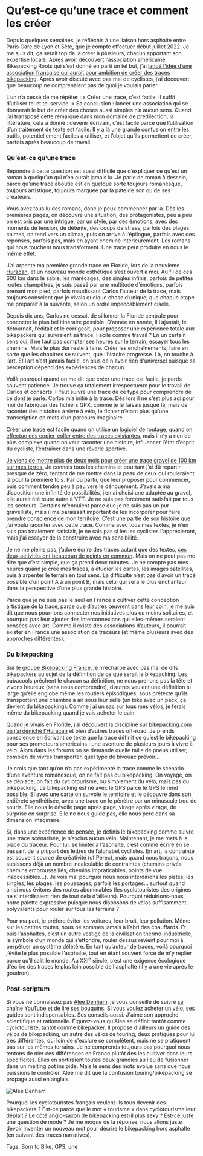 # Qu’est-ce qu’une trace et comment les créer

Depuis quelques semaines, je réfléchis à une liaison hors asphalte entre Paris Gare de Lyon et Sète, que je compte effectuer début juillet 2022. Je me suis dit, ça serait top de la créer à plusieurs, chacun apportant son expertise locale. Après avoir découvert l’association américaine Bikepacking Roots qui s’est donné en parti un tel but, j’ai [lancé l’idée d’une association française qui aurait pour ambition de créer des traces bikepacking](https://tcrouzet.com/2022/01/02/backpacking-roots-france/?swcfpc=1). Après avoir discuté avec pas mal de cyclistes, j’ai découvert que beaucoup ne comprenaient pas de quoi je voulais parler.<span id="more-61239"></span>

L’un n’a cessé de me répéter : « Créer une trace, c’est facile, il suffit d’utiliser tel et tel service. » Sa conclusion : lancer une association qui se donnerait le but de créer des choses aussi simples n’a aucun sens. Quand j’ai transposé cette remarque dans mon domaine de prédilection, la littérature, cela a donné : devenir écrivain, c’est facile parce que l’utilisation d’un traitement de texte est facile. Il y a là une grande confusion entre les outils, potentiellement faciles à utiliser, et l’objet qu’ils permettent de créer, parfois après beaucoup de travail.

### Qu’est-ce qu’une trace

Répondre à cette question est aussi difficile que d’expliquer ce qu’est un roman à quelqu’un qui n’en aurait jamais lu. Je parle de roman à dessein, parce qu’une trace aboutie est en quelque sorte toujours romanesque, toujours artistique, toujours marquée par la pâte de son ou de ses créateurs.

Vous avez tous lu des romans, donc je peux commencer par là. Dès les premières pages, on découvre une situation, des protagonistes, peu à peu on est pris par une intrigue, par un style, par des émotions, avec des moments de tension, de détente, des coups de stress, parfois des plages calmes, on tend vers un climax, puis on arrive à l’épilogue, parfois avec des réponses, parfois pas, mais en ayant cheminé intérieurement. Les romans qui nous touchent nous transforment. Une trace peut produire en nous le même effet.

J’ai arpenté ma première grande trace en Floride, lors de la neuvième [Huracan](https://tcrouzet.com/2019/02/08/satori-a-lake-lindsay/?swcfpc=1), et un nouveau monde esthétique s’est ouvert à moi. Au fil de ces 600 km dans le sable, les marécages, des singles infinis, parfois de petites routes champêtres, je suis passé par une multitude d’émotions, parfois prenant mon pied, parfois maudissant Carlos l’auteur de la trace, mais toujours conscient que je vivais quelque chose d’unique, que chaque étape me préparait à la suivante, selon un ordre impeccablement ciselé.

Depuis dix ans, Carlos ne cessait de sillonner la Floride centrale pour concocter le plus bel itinéraire possible. D’année en année, il l’ajustait, le détournait, l’éditait et le corrigeait, pour proposer une expérience totale aux bikepackers qui suivraient sa trace. Facile comme travail ? En un certain sens oui, il ne faut pas compter ses heures sur le terrain, essayer tous les chemins. Mais le plus dur reste à faire. Créer les enchaînements, faire en sorte que les chapitres se suivent, que l’histoire progresse. Là, on touche à l’art. Et l’art n’est jamais facile, en plus de n'avoir rien d'universel puisque sa perception dépend des expériences de chacun.

Voilà pourquoi quand on me dit que créer une trace est facile, je perds souvent patience. Je trouve ça totalement irrespectueux pour le travail de Carlos et consorts. Il faut suivre une trace de ce type pour comprendre de ce dont je parle. Carlos m’a initié à la trace. Dès lors il ne s’est plus agi pour moi de fabriquer des fichiers GPX, comme je le faisais jusque là, mais de raconter des histoires à vivre à vélo, le fichier n’étant plus qu’une transcription en mots d’un parcours imaginaire.

Créer une trace est facile [quand on utilise un logiciel de routage](https://tcrouzet.com/2019/09/11/vtt-gravel-bikepacking-que-vaut-le-routage-automatique/?swcfpc=1), [quand on effectue des copier-coller entre des traces existantes](https://tcrouzet.com/2019/03/21/randos-vtt-ou-autres-comment-creer-une-trace-gpx/?swcfpc=1), mais il n’y a rien de plus complexe quand on veut raconter une histoire, influencer l’état d’esprit du cycliste, l’entraîner dans une rêverie sportive.

[Je viens de mettre plus de deux mois pour créer une trace gravel de 100 km sur mes terres.](https://tcrouzet.com/2021/12/31/prendre-son-temps-a-velo/?swcfpc=1) Je connais tous les chemins et pourtant j’ai dû repartir presque de zéro, tentant de me mettre dans la peau de ceux qui rouleraient là pour la première fois. Par où partir, que leur proposer pour commencer, puis comment tendre peu à peu vers le dénouement. J’avais à ma disposition une infinité de possibilités, j’en ai choisi une adaptée au gravel, elle aurait été toute autre à VTT. Je ne suis pas forcément satisfait par tous les secteurs. Certains m’ennuient parce que je ne suis pas un pur gravelliste, mais il me paraissait important de les incorporer pour faire prendre conscience de mon territoire. C’est une partie de son histoire que j’ai voulu raconter avec cette trace. Comme avec tous mes textes, je n'en suis pas totalement satisfait, je ne sais pas si les les cyclistes l'apprécieront, mais j'ai essayer de la construire avec ma sensibilité.

Je ne me pleins pas, j’adore écrire des traces autant que des textes, [ces deux activités ont beaucoup de points en commun](https://tcrouzet.com/2019/02/15/le-velo-comme-ecriture/?swcfpc=1). Mais on ne peut pas me dire que c’est simple, que ça prend deux minutes. Je ne compte pas mes heures quand je crée mes traces, à étudier les cartes, les images satellites, puis à arpenter le terrain en tout sens. La difficulté n’est pas d’avoir un tracé possible d’un point A à un point B, mais celui qui sera le plus enchanteur dans la perspective d’une plus grande histoire.

Parce que je ne suis pas le seul en France à cultiver cette conception artistique de la trace, parce que d’autres œuvrent dans leur coin, je me suis dit que nous pourrions connecter nos initiatives plus ou moins solitaires, et pourquoi pas leur ajouter des interconnexions qui elles-mêmes seraient pensées avec art. Comme il existe des associations d’auteurs, il pourrait exister en France une association de traceurs (et même plusieurs avec des approches différentes).

### Du bikepacking

Sur [le groupe Bikepacking France](https://www.facebook.com/groups/1396341304006680), je m’écharpe avec pas mal de dits bikepackers au sujet de la définition de ce que serait le bikepacking. Les babacools prêchent le chacun sa définition, ne nous prenons pas la tête et vivons heureux (sans nous comprendre), d’autres veulent une définition si large qu’elle englobe même les routiers épisodiques, sous prétexte qu’ils transportent une chambre à air sous leur selle (un bike avec un pack, ça devient du bikepacking). Comme j’ai un sac sur tous mes vélos, je ferais même du bikepacking quand je vais acheter le pain.

Quand je vivais en Floride, j’ai découvert la discipline sur [bikepacking.com où j’ai déniché l’Huracan](https://bikepacking.com/routes/huracan-300-bikepacking-route/) et bien d’autres traces off-road. Je prends conscience en écrivant ce texte que la trace définit ce qu’est le bikepacking pour ses promoteurs américains : une aventure de plusieurs jours à vivre à vélo. Alors dans les forums on se demande quelle taille de pneus utiliser, combien de vivres transporter, quel type de bivouac prévoir…

Je crois que tant qu’on n’a pas expérimenté la trace comme le scénario d’une aventure romanesque, on ne fait pas du bikepacking. On voyage, on se déplace, on fait du cyclotourisme, ou simplement du vélo, mais pas du bikepacking. Le bikepacking est né avec le GPS parce le GPS le rend possible. Si avec une carte on survole le territoire et le découvre dans son entièreté synthétisée, avec une trace on le pénètre par un minuscule trou de souris. Elle nous le dévoile page après page, virage après virage, de surprise en surprise. Elle ne nous guide pas, elle nous perd dans sa dimension imaginaire.

Si, dans une expérience de pensée, je définis le bikepacking comme suivre une trace scénarisée, je n’exclus aucun vélo. Maintenant, je me mets à la place du traceur. Pour lui, se limiter à l’asphalte, c’est comme écrire en se passant de la plupart des lettres de l’alphabet cyclistes. En art, la contrainte est souvent source de créativité (cf Perec), mais quand nous traçons, nous subissons déjà un nombre incalculable de contraintes (chemins privés, chemins embroussaillés, chemins impraticables, points de vue inaccessibles…). Je vois mal pourquoi nous nous interdirions les pistes, les singles, les plages, les poussages, parfois les portages… surtout quand ainsi nous évitons des routes abominables (les cyclotouristes des origines ne s'interdisaient rien de tout cela d'ailleurs). Pourquoi réduirions-nous notre palette expressive puisque nous disposons de vélos suffisamment polyvalents pour rouler sur tous les terrains ?

Pour ma part, je préfère éviter les voitures, leur bruit, leur pollution. Même sur les petites routes, nous ne sommes jamais à l’abri des chauffards. Et puis l’asphaltes, c’est un autre vestige de la civilisation thermo-industrielle, le symbole d’un monde qui s’effondre, rouler dessus revient pour moi à perpétuer un système délétère. En tant qu’auteur de traces, voilà pourquoi j’évite le plus possible l’asphalte, tout en étant souvent forcé de m’y replier parce qu’il salit le monde. Au XXI<sup>e</sup> siècle, c’est une exigence écologique d'écrire des traces le plus loin possible de l'asphalte (il y a une vie après le goudron).

### Post-scriptum

Si vous ne connaissez pas [Alee Denham](https://www.cyclingabout.com/), je vous conseille de suivre [sa chaîne YouTube](https://www.youtube.com/c/Cyclingabout) et de [lire ses bouquins](https://cyclingabout.gumroad.com/). Si vous voulez acheter un vélo, ses guides sont indispensables. Ses conseils aussi. J'aime son approche scientifique et rationnelle. Figurez-vous qu'Alee se définit tantôt comme cyclotouriste, tantôt comme bikepacker. Il propose d'ailleurs un guide des vélos de bikepacking, un autre des vélos de touring, deux pratiques pour lui très différentes, qui loin de s'exclure se complètent, mais ne se pratiquent pas sur les mêmes terrains. Je ne comprends toujours pas pourquoi nous tentons de nier ces différences en France plutôt des les cultiver dans leurs spécificités. Elles en sortiraient toutes deux grandies au lieu de fusionner dans un melting pot insipide. Mais le sens des mots évolue sans que nous puissions le contrôler. Alee me dit que la confusion touring/bikepacking se propage aussi en anglais.

![Alee Denham](https://tcrouzet.comhttps://tcrouzet.com/images_tc/2022/01/alee.jpg)

Pourquoi les cyclotouristes français veulent-ils tous devenir des bikepackers ? Est-ce parce que le mot « tourisme » dans cyclotourisme leur déplaît ? Le côté anglo-saxon de bikepacking est-il plus sexy ? Est-ce juste une question de mode ? Je me moque de la réponse, nous allons juste devoir inventer un nouveau mot pour décrire le bikepacking hors asphalte (en suivant des traces narratives).

Tags: Born to Bike, GPS, une